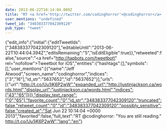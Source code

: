 ```yaml
---
date: 2013-06-22T10:14:04.000Z
title: "RT <a href='http://twitter.com/codinghorror'>@codinghorror</a>: You are still reading. http://t.co/Uu1iK6P2wW″"
user_mentions: "undefined"
tweet_id: "348383377042309120"
pub_type: "tweet"
---
```

{"edit_info":{"initial":{"editTweetIds":["348383377042309120"],"editableUntil":"2013-06-22T10:44:04.394Z","editsRemaining":"5","isEditEligible":true}},"retweeted":false,"source":"<a href=\"http://tapbots.com/tweetbot\" rel=\"nofollow\">Tweetbot for iOS</a>","entities":{"hashtags":[],"symbols":[],"user_mentions":[{"name":"Jeff Atwood","screen_name":"codinghorror","indices":["3","16"],"id_str":"5637652","id":"5637652"}],"urls":[{"url":"http://t.co/Uu1iK6P2wW","expanded_url":"http://justinjackson.ca/words.html","display_url":"justinjackson.ca/words.html","indices":["43","65"]}]},"display_text_range":["0","65"],"favorite_count":"0","id_str":"348383377042309120","truncated":false,"retweet_count":"0","id":"348383377042309120","possibly_sensitive":false,"created_at":"Sat Jun 22 10:14:04 +0000 2013","favorited":false,"full_text":"RT @codinghorror: \"You are still reading.\" http://t.co/Uu1iK6P2wW","lang":"en"}
